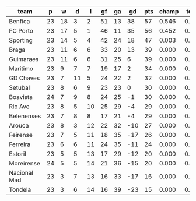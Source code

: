 |     team     | p  | w  | d  | l  | gf | ga | gd  | pts | champ | top2  | top3  | top4  |  5-7  | bot4  | bot3  | bot2  |
|--------------|----|----|----|----|----|----|-----|-----|-------|-------|-------|-------|-------|-------|-------|-------|
| Benfica      | 23 | 18 |  3 |  2 | 51 | 13 |  38 |  57 | 0.546 | 0.983 | 1.000 | 1.000 | 0.000 | 0.000 | 0.000 | 0.000|
| FC Porto     | 23 | 17 |  5 |  1 | 46 | 11 |  35 |  56 | 0.452 | 0.980 | 1.000 | 1.000 | 0.000 | 0.000 | 0.000 | 0.000|
| Sporting     | 23 | 14 |  5 |  4 | 42 | 24 |  18 |  47 | 0.003 | 0.036 | 0.867 | 0.973 | 0.027 | 0.000 | 0.000 | 0.000|
| Braga        | 23 | 11 |  6 |  6 | 33 | 20 |  13 |  39 | 0.000 | 0.000 | 0.082 | 0.553 | 0.434 | 0.000 | 0.000 | 0.000|
| Guimaraes    | 23 | 11 |  6 |  6 | 31 | 25 |   6 |  39 | 0.000 | 0.000 | 0.050 | 0.406 | 0.570 | 0.000 | 0.000 | 0.000|
| Maritimo     | 23 |  9 |  7 |  7 | 19 | 17 |   2 |  34 | 0.000 | 0.000 | 0.001 | 0.038 | 0.626 | 0.001 | 0.000 | 0.000|
| GD Chaves    | 23 |  7 | 11 |  5 | 24 | 22 |   2 |  32 | 0.000 | 0.000 | 0.001 | 0.018 | 0.451 | 0.002 | 0.000 | 0.000|
| Setubal      | 23 |  8 |  6 |  9 | 23 | 23 |   0 |  30 | 0.000 | 0.000 | 0.000 | 0.006 | 0.313 | 0.006 | 0.001 | 0.000|
| Boavista     | 24 |  7 |  9 |  8 | 24 | 25 |  -1 |  30 | 0.000 | 0.000 | 0.000 | 0.002 | 0.203 | 0.008 | 0.002 | 0.000|
| Rio Ave      | 23 |  8 |  5 | 10 | 25 | 29 |  -4 |  29 | 0.000 | 0.000 | 0.000 | 0.003 | 0.194 | 0.016 | 0.004 | 0.001|
| Belenenses   | 23 |  7 |  8 |  8 | 17 | 21 |  -4 |  29 | 0.000 | 0.000 | 0.000 | 0.001 | 0.127 | 0.021 | 0.005 | 0.000|
| Arouca       | 23 |  8 |  3 | 12 | 22 | 32 | -10 |  27 | 0.000 | 0.000 | 0.000 | 0.001 | 0.037 | 0.098 | 0.035 | 0.009|
| Feirense     | 23 |  7 |  5 | 11 | 18 | 35 | -17 |  26 | 0.000 | 0.000 | 0.000 | 0.000 | 0.007 | 0.322 | 0.138 | 0.036|
| Ferreira     | 23 |  6 |  6 | 11 | 24 | 35 | -11 |  24 | 0.000 | 0.000 | 0.000 | 0.000 | 0.011 | 0.231 | 0.101 | 0.032|
| Estoril      | 23 |  5 |  5 | 13 | 17 | 29 | -12 |  20 | 0.000 | 0.000 | 0.000 | 0.000 | 0.002 | 0.584 | 0.334 | 0.142|
| Moreirense   | 24 |  5 |  5 | 14 | 21 | 36 | -15 |  20 | 0.000 | 0.000 | 0.000 | 0.000 | 0.000 | 0.814 | 0.632 | 0.342|
| Nacional Mad | 23 |  3 |  7 | 13 | 16 | 33 | -17 |  16 | 0.000 | 0.000 | 0.000 | 0.000 | 0.000 | 0.941 | 0.855 | 0.677|
| Tondela      | 23 |  3 |  6 | 14 | 16 | 39 | -23 |  15 | 0.000 | 0.000 | 0.000 | 0.000 | 0.000 | 0.956 | 0.890 | 0.760|

